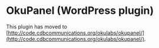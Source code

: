 # OkuPanel (WordPress plugin)

This plugin has moved to [http://code.cdbcommunications.org/okulabs/okupanel/](http://code.cdbcommunications.org/okulabs/okupanel/).

